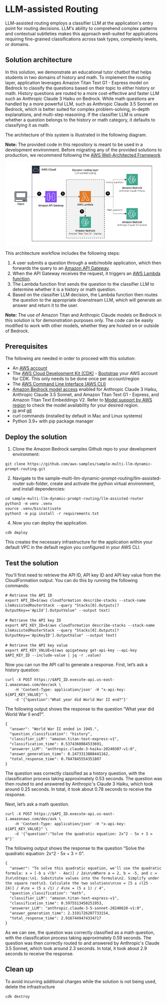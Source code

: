 
# LLM-assisted Routing

LLM-assisted routing employs a classifier LLM at the application's entry point for routing decisions. LLM's ability to comprehend complex patterns and contextual subtleties makes this approach well-suited for applications requiring fine-grained classifications across task types, complexity levels, or domains. 

## Solution architecture

In this solution, we demonstrate an educational tutor chatbot that helps students in two domains of history and math. To implement the routing layer, application leverages Amazon Titan Text G1 - Express model on Bedrock to classify the questions based on their topic to either history or math. History questions are routed to a more cost-effective and faster LLM such as Anthropic Claude 3 Haiku on Bedrock. While math questions are handled by a more powerful LLM, such as Anthropic Claude 3.5 Sonnet on Bedrock, which is better suited for complex problem-solving, in-depth explanations, and multi-step reasoning. If the classifier LLM is unsure whether a question belongs to the history or math category, it defaults to classifying it as math. 

The architecture of this system is illustrated in the following diagram.

**Note:** The provided code in this repository is meant to be used in a development environment. Before migrating any of the provided solutions to production, we recommend following the [AWS Well-Architected Framework](https://aws.amazon.com/architecture/well-architected)

![LLM-assisted routing with a classifier LLM used for classifying questions to facilitate routing decisions between Anthropic Claude 3 Haiku and Anthropic Claude 3.5 Sonnet](images/architecture-llm-assisted-routing.png)

This architecture workflow includes the following steps:
1.	A user submits a question through a web/mobile application, which then forwards the query to an [Amazon API Gateway](https://aws.amazon.com/api-gateway).
2.	When the API Gateway receives the request, it triggers an [AWS Lambda function](https://aws.amazon.com/lambda/).
3.	The Lambda function first sends the question to the classifier LLM to determine whether it is a history or math question.
4.	Based on the classifier LLM decision, the Lambda function then routes the question to the appropriate downstream LLM, which will generate an answer and return it to the user.

**Note:** The use of Amazon Titan and Anthropic Claude models on Bedrock in this solution is for demonstration purposes only. The code can be easily modified to work with other models, whether they are hosted on or outside of Bedrock.

## Prerequisites

The following are needed in order to proceed with this solution:
*	An [AWS account](https://aws.amazon.com/resources/create-account/)
*	The [AWS Cloud Development Kit (CDK)](https://docs.aws.amazon.com/cdk/v2/guide/getting_started.html) - [Bootstrap](https://docs.aws.amazon.com/cdk/v2/guide/ref-cli-cmd-bootstrap.html) your AWS account for CDK. This only needs to be done once per account/region
*	The [AWS Command Line Interface (AWS CLI)](https://aws.amazon.com/cli/)
*	[Amazon Bedrock model access](https://docs.aws.amazon.com/bedrock/latest/userguide/model-access-modify.html) enabled for Anthropic Claude 3 Haiku, Anthropic Claude 3.5 Sonnet, and Amazon Titan Text G1 - Express, and Amazon Titan Text Embeddings V2. Refer to [Model support by AWS region](https://docs.aws.amazon.com/bedrock/latest/userguide/models-regions.html) to check the model availability for your desired region.
*	[jq](https://jqlang.github.io/jq/) and [git](https://git-scm.com/)
*	curl commands (installed by default in Mac and Linux systems)
*	Python 3.9+ with pip package manager

## Deploy the solution

1. Clone the Amazon Bedrock samples Github repo to your development environment:

```
git clone https://github.com/aws-samples/sample-multi-llm-dynamic-prompt-routing.git
```

2. Navigate to the sample-multi-llm-dynamic-prompt-routing/llm-assisted-router sub-folder, create and activate the python virtual environment, and install dependencies:

```
cd sample-multi-llm-dynamic-prompt-routing/llm-assisted-router
python3 -m venv .venv
source .venv/bin/activate
python3 -m pip install -r requirements.txt
```

4. Now you can deploy the application.

```
cdk deploy
```

This creates the necessary infrastructure for the application within your default VPC in the default region you configured in your AWS CLI.

## Test the solution

You'll first need to retrieve the API ID, API key ID and API key value from the CloudFormation output. You can do this by running the following commands:

```
# Retrieve the API ID
export API_ID=$(aws cloudformation describe-stacks --stack-name LlmAssistedRouterStack --query "Stacks[0].Outputs[?OutputKey=='ApiId'].OutputValue" --output text)

# Retrieve the API key ID
export API_KEY_ID=$(aws cloudformation describe-stacks --stack-name LlmAssistedRouterStack --query "Stacks[0].Outputs[?OutputKey=='ApiKeyID'].OutputValue" --output text)

# Retrieve the API key value
export API_KEY_VALUE=$(aws apigateway get-api-key --api-key $API_KEY_ID --include-value | jq -r .value)
```
Now you can run the API call to generate a response. First, let’s ask a history question:

```
curl -X POST https://$API_ID.execute-api.us-east-1.amazonaws.com/dev/ask \
    -H 'Content-Type: application/json' -H "x-api-key: ${API_KEY_VALUE}" \
    -d '{"question":"What year did World War II end?"}'
```

The following output shows the response to the question “What year did World War II end?”. 

```
{
  "answer": "World War II ended in 1945.",
  "question_classification": "history",
  "classifier_LLM": "amazon.titan-text-express-v1",
  "classification_time": 0.5374360084533691,
  "answerer_LLM": "anthropic.claude-3-haiku-20240307-v1:0",
  "answer_generation_time": 0.2473313808441162,
  "total_response_time": 0.7847845554351807
}
```

The question was correctly classified as a history question, with the classification process taking approximately 0.53 seconds. The question was then routed to and answered by Anthropic's Claude 3 Haiku, which took around 0.25 seconds. In total, it took about 0.78 seconds to receive the response. 

Next, let’s ask a math question.

```
curl -X POST https://$API_ID.execute-api.us-east-1.amazonaws.com/dev/ask \
    -H 'Content-Type: application/json' -H "x-api-key: ${API_KEY_VALUE}" \
    -d '{"question":"Solve the quadratic equation: 2x^2 - 5x + 3 = 0"}'
```

The following output shows the response to the question “Solve the quadratic equation: 2x^2 - 5x + 3 = 0”. 

```
{
  "answer": "To solve this quadratic equation, we'll use the quadratic formula: x = [-b ± √(b² - 4ac)] / 2a\n\nWhere a = 2, b = -5, and c = 3\n\nSteps:\n1. Substitute values into the formula\n2. Simplify under the square root\n3. Calculate the two solutions\n\nx = [5 ± √(25 - 24)] / 4\nx = (5 ± √1) / 4\nx = (5 ± 1) / 4",
  "question_classification": "math",
  "classifier_LLM": "amazon.titan-text-express-v1",
  "classification_time": 0.5975513458251953,
  "answerer_LLM": "anthropic.claude-3-5-sonnet-20240620-v1:0",
  "answer_generation_time": 2.3191726207733154,
  "total_response_time": 2.9167449474334717
}
```

As we can see, the question was correctly classified as a math question, with the classification process taking approximately 0.59 seconds. The question was then correctly routed to and answered by Anthropic's Claude 3.5 Sonnet, which took around 2.3 seconds. In total, it took about 2.9 seconds to receive the response.

## Clean up

To avoid incurring additional charges while the solution is not being used, delete the infrastructure

```
cdk destroy
```